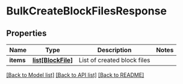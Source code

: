 # BulkCreateBlockFilesResponse

## Properties
Name | Type | Description | Notes
------------ | ------------- | ------------- | -------------
**items** | [**list[BlockFile]**](BlockFile.md) | List of created block files | 

[[Back to Model list]](../README.md#documentation-for-models) [[Back to API list]](../README.md#documentation-for-api-endpoints) [[Back to README]](../README.md)


